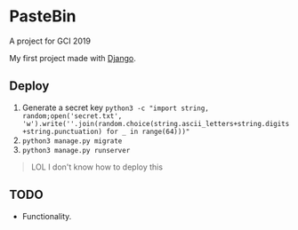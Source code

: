 # PasteBin

A project for GCI 2019

My first project made with [Django](https://www.djangoproject.com/).

## Deploy

1. Generate a secret key `python3 -c "import string, random;open('secret.txt', 'w').write(''.join(random.choice(string.ascii_letters+string.digits+string.punctuation) for _ in range(64)))"`
2. `python3 manage.py migrate`
3. `python3 manage.py runserver`

> LOL I don't know how to deploy this

## TODO

- Functionality.
